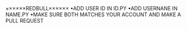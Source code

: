 ××××××REDBULL××××××
•ADD USER ID IN ID.PY
•ADD USERNANE IN NAME.PY
•MAKE SURE BOTH MATCHES YOUR ACCOUNT AND MAKE A PULL REQUEST
